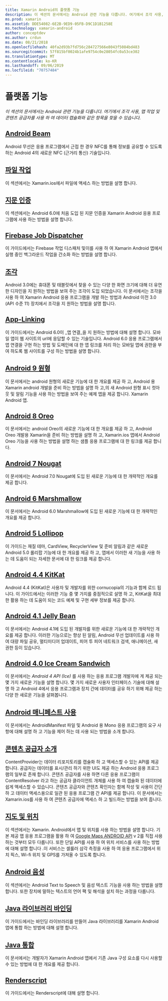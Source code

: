 ```yaml
---
title: Xamarin Android의 플랫폼 기능
description: 이 섹션의 문서에서는 Android 관련 기능을 다룹니다. 여기에서 조각 사용, 맵 작업 및 콘텐츠 공급자를 사용 하 여 데이터 캡슐화와 같은 항목을 찾을 수 있습니다.
ms.prod: xamarin
ms.assetid: DDE54082-6E2B-9ED9-05FB-D9C1D1B1258E
ms.technology: xamarin-android
author: conceptdev
ms.author: crdun
ms.date: 08/21/2018
ms.openlocfilehash: 40fa2d93b7fd756c284727566e8043f5084bd483
ms.sourcegitcommit: 57f815bf0024b1afe9754c0e28054fc0a53ce302
ms.translationtype: MT
ms.contentlocale: ko-KR
ms.lasthandoff: 09/06/2019
ms.locfileid: "70757484"
---
```

# <a name="platform-features"></a>플랫폼 기능

_이 섹션의 문서에서는 Android 관련 기능을 다룹니다. 여기에서 조각 사용, 맵 작업 및 콘텐츠 공급자를 사용 하 여 데이터 캡슐화와 같은 항목을 찾을 수 있습니다._

## <a name="android-beamandroidplatformandroid-beammd"></a>[Android Beam](~/android/platform/android-beam.md)

Android 무선은 응용 프로그램에서 근접 한 경우 NFC를 통해 정보를 공유할 수 있도록 하는 Android 4의 새로운 NFC (근거리 통신) 기술입니다.

## <a name="working-with-filesandroidplatformfilesindexmd"></a>[파일 작업](~/android/platform/files/index.md)

이 섹션에서는 Xamarin.ios에서 파일에 액세스 하는 방법을 설명 합니다.

## <a name="fingerprint-authenticationandroidplatformfingerprint-authenticationindexmd"></a>[지문 인증](~/android/platform/fingerprint-authentication/index.md)

이 섹션에서는 Android 6.0에 처음 도입 된 지문 인증을 Xamarin Android 응용 프로그램에 사용 하는 방법을 설명 합니다.

## <a name="firebase-job-dispatcherandroidplatformfirebase-job-dispatchermd"></a>[Firebase Job Dispatcher](~/android/platform/firebase-job-dispatcher.md)

이 가이드에서는 Firebase 작업 디스패처 및이를 사용 하 여 Xamarin Android 앱에서 실행 중인 백그라운드 작업을 간소화 하는 방법을 설명 합니다.

## <a name="fragmentsandroidplatformfragmentsindexmd"></a>[조각](~/android/platform/fragments/index.md)

Android 3.0에는 휴대폰 및 태블릿에서 찾을 수 있는 다양 한 화면 크기에 대해 더 유연한 디자인을 지 원하는 방법을 보여 주는 조각이 도입 되었습니다. 이 문서에서는 조각을 사용 하 여 Xamarin Android 응용 프로그램을 개발 하는 방법과 Android 이전 3.0 (API 수준 11) 장치에서 조각을 지 원하는 방법을 설명 합니다.

## <a name="app-linkingandroidplatformapp-linkingmd"></a>[App-Linking](~/android/platform/app-linking.md)

이 가이드에서는 Android 6.0이 _앱 연결_을 지 원하는 방법에 대해 설명 합니다. 모바일 앱이 웹 사이트의 url에 응답할 수 있는 기술입니다. Android 6.0 응용 프로그램에서 앱 연결을 구현 하는 방법 및 도메인에 대 한 앱 링크를 처리 하는 모바일 앱에 권한을 부여 하도록 웹 사이트를 구성 하는 방법을 설명 합니다.

## <a name="android-9-pieandroidplatformpiemd"></a>[Android 9 원형](~/android/platform/pie.md)

이 문서에서는 android 원형의 새로운 기능에 대 한 개요를 제공 하 고, Android 용 Xamarin android 개발을 준비 하는 방법을 설명 하 고,의 새 Android 원형 표시 컷아웃 및 알림 기능을 사용 하는 방법을 보여 주는 예제 앱을 제공 합니다. Xamarin Android 앱.

## <a name="android-8-oreoandroidplatformoreomd"></a>[Android 8 Oreo](~/android/platform/oreo.md)

이 문서에서는 android Oreo의 새로운 기능에 대 한 개요를 제공 하 고, Android Oreo 개발용 Xamarin을 준비 하는 방법을 설명 하 고, Xamarin.ios 앱에서 Android Oreo 기능을 사용 하는 방법을 설명 하는 샘플 응용 프로그램에 대 한 링크를 제공 합니다.

## <a name="android-7-nougatandroidplatformnougatmd"></a>[Android 7 Nougat](~/android/platform/nougat.md)

이 문서에서는 Android 7.0 Nougat에 도입 된 새로운 기능에 대 한 개략적인 개요를 제공 합니다.

## <a name="android-6-marshmallowandroidplatformmarshmallowmd"></a>[Android 6 Marshmallow](~/android/platform/marshmallow.md)

이 문서에서는 Android 6.0 Marshmallow에 도입 된 새로운 기능에 대 한 개략적인 개요를 제공 합니다.

## <a name="android-5-lollipopandroidplatformlollipopmd"></a>[Android 5 Lollipop](~/android/platform/lollipop.md)

이 가이드는 재질 테마, CardView, RecyclerView 및 준비 알림과 같은 새로운 Android 5.0 롤리팝 기능에 대 한 개요를 제공 하 고, 앱에서 이러한 새 기능을 사용 하는 데 도움이 되는 자세한 문서에 대 한 링크를 제공 합니다.

## <a name="android-44-kitkatandroidplatformkitkatmd"></a>[Android 4.4 KitKat](~/android/platform/kitkat.md)

Android 4.4 (KitKat)은 사용자 및 개발자를 위한 cornucopia의 기능과 함께 로드 됩니다. 이 가이드에서는 이러한 기능 중 몇 가지를 중점적으로 설명 하 고, KitKat을 최대한 활용 하는 데 도움이 되는 코드 예제 및 구현 세부 정보를 제공 합니다.

## <a name="android-41-jelly-beanandroidplatformjelly-beanmd"></a>[Android 4.1 Jelly Bean](~/android/platform/jelly-bean.md)

이 문서에서는 Android 4.1에 도입 된 개발자를 위한 새로운 기능에 대 한 개략적인 개요를 제공 합니다. 이러한 기능으로는 향상 된 알림, Android 무선 업데이트를 사용 하 여 대량 파일 공유, 멀티미디어 업데이트, 피어 투 피어 네트워크 검색, 애니메이션, 새 권한 등이 있습니다.

## <a name="android-40-ice-cream-sandwichandroidplatformice-cream-sandwichmd"></a>[Android 4.0 Ice Cream Sandwich](~/android/platform/ice-cream-sandwich.md)

이 문서에서는 *Android 4 API (Ice)* 를 사용 하는 응용 프로그램 개발자에 게 제공 되는 몇 가지 새로운 기능을 설명 합니다.
몇 가지 새로운 사용자 인터페이스 기술에 대해 설명 하 고 Android 4에서 응용 프로그램과 장치 간에 데이터를 공유 하기 위해 제공 하는 다양 한 새로운 기능을 살펴봅니다.

## <a name="working-with-the-android-manifestandroid-manifestmd"></a>[Android 매니페스트 사용](android-manifest.md)

이 문서에서는 AndroidManifest 파일 및 Android 용 Mono 응용 프로그램의 요구 사항에 대해 설명 하 고 기능을 제어 하는 데 사용 되는 방법을 소개 합니다.

## <a name="introduction-to-content-providersandroidplatformcontent-providersindexmd"></a>[콘텐츠 공급자 소개](~/android/platform/content-providers/index.md)

ContentProvider는 데이터 리포지토리를 캡슐화 하 고 액세스할 수 있는 API를 제공 합니다. 공급자는 데이터를 표시/관리 하기 위한 UI도 제공 하는 Android 응용 프로그램의 일부로 존재 합니다. 콘텐츠 공급자를 사용 하면 다른 응용 프로그램이 ContentResolver 라고 하는 공급자 클라이언트 개체를 사용 하 여 캡슐화 된 데이터에 쉽게 액세스할 수 있습니다. 콘텐츠 공급자와 콘텐츠 확인자는 함께 작성 및 사용이 간단 하 고 데이터 액세스용으로 일관 된 응용 프로그램 간 API를 제공 합니다. 이 문서에서는 Xamarin.ios를 사용 하 여 콘텐츠 공급자에 액세스 하 고 빌드하는 방법을 보여 줍니다.

## <a name="maps-and-locationandroidplatformmaps-and-locationindexmd"></a>[지도 및 위치](~/android/platform/maps-and-location/index.md)

이 섹션에서는 Xamarin. Android에서 맵 및 위치를 사용 하는 방법을 설명 합니다. 기본 제공 맵 응용 프로그램을 활용 하 여 [Google Maps ANDROID API](https://developers.google.com/maps/documentation/android/) v 2를 직접 사용 하는 것부터 모두 다룹니다. 또한 단일 API를 사용 하 여 위치 서비스를 사용 하는 방법에 대해 설명 합니다 .이 서비스는 셀룰러 삼각 측정을 사용 하 여 응용 프로그램에서 위치 픽스, Wi-fi 위치 및 GPS를 가져올 수 있도록 합니다.

## <a name="android-speechandroidplatformspeechmd"></a>[Android 음성](~/android/platform/speech.md)

이 섹션에서는 Android Text to Speech 및 음성 텍스트 기능을 사용 하는 방법을 설명 합니다. 또한 장치에 말하는 텍스트의 언어 팩 및 해석을 설치 하는 과정을 다룹니다.

## <a name="binding-a-java-librarybinding-java-libraryindexmd"></a>[Java 라이브러리 바인딩](binding-java-library/index.md)

이 가이드에서는 바인딩 라이브러리를 만들어 Java 라이브러리를 Xamarin Android 앱에 통합 하는 방법에 대해 설명 합니다.

## <a name="java-integrationjava-integrationindexmd"></a>[Java 통합](java-integration/index.md)

이 문서에서는 개발자가 Xamarin Android 앱에서 기존 Java 구성 요소를 다시 사용할 수 있는 방법에 대 한 개요를 제공 합니다.

## <a name="renderscriptrenderscriptmd"></a>[Renderscript](renderscript.md)

이 가이드에서는 Renderscript에 대해 설명 합니다.
